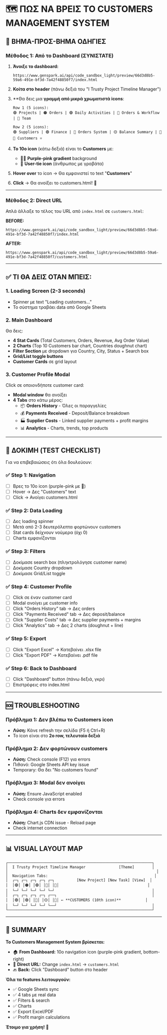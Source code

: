 # 🗺️ **ΠΩΣ ΝΑ ΒΡΕΙΣ ΤΟ CUSTOMERS MANAGEMENT SYSTEM**

## 📍 **ΒΗΜΑ-ΠΡΟΣ-ΒΗΜΑ ΟΔΗΓΙΕΣ**

### **Μέθοδος 1: Από το Dashboard (ΣΥΝΙΣΤΑΤΕ)**

1. **Άνοιξε το dashboard:**
   ```
   https://www.genspark.ai/api/code_sandbox_light/preview/66d3d8b5-59a6-491e-bf3d-7a42f48850f7/index.html
   ```

2. **Κοίτα στο header** (πάνω δεξιά του "I Trusty Project Timeline Manager")

3. **Θα δεις μια **γραμμή από μικρά χρωματιστά icons**:
   ```
   Row 1 (5 icons):
   🟣 Projects | 🟠 Orders | 🟣 Daily Activities | 🔴 Orders & Workflow | 🔵 Team
   
   Row 2 (5 icons):
   🟢 Suppliers | 🟢 Finance | 🔴 Orders System | 🟡 Balance Summary | 💜💗 Customers ⭐
   ```

4. **Το 10ο icon** (κάτω δεξιά) είναι το **Customers** με:
   - 💜💗 **Purple-pink gradient** background
   - 👔 **User-tie icon** (άνθρωπος με γραβάτα)

5. **Hover over** το icon → Θα εμφανιστεί το text "**Customers**"

6. **Click** → Θα ανοίξει το customers.html! 🎉

---

### **Μέθοδος 2: Direct URL**

Απλά άλλαξε το τέλος του URL από `index.html` σε `customers.html`:

**BEFORE:**
```
https://www.genspark.ai/api/code_sandbox_light/preview/66d3d8b5-59a6-491e-bf3d-7a42f48850f7/index.html
```

**AFTER:**
```
https://www.genspark.ai/api/code_sandbox_light/preview/66d3d8b5-59a6-491e-bf3d-7a42f48850f7/customers.html
```

---

## ✅ **ΤΙ ΘΑ ΔΕΙΣ ΟΤΑΝ ΜΠΕΙΣ:**

### **1. Loading Screen (2-3 seconds)**
- Spinner με text "Loading customers..."
- Το σύστημα τραβάει data από Google Sheets

### **2. Main Dashboard**
Θα δεις:
- **4 Stat Cards** (Total Customers, Orders, Revenue, Avg Order Value)
- **2 Charts** (Top 10 Customers bar chart, Countries doughnut chart)
- **Filter Section** με dropdown για Country, City, Status + Search box
- **Grid/List toggle buttons**
- **Customer Cards** σε grid layout

### **3. Customer Profile Modal**
Click σε οποιονδήποτε customer card:
- **Modal window** θα ανοίξει
- **4 Tabs** στο κάτω μέρος:
  - 📦 **Orders History** - Όλες οι παραγγελίες
  - 💰 **Payments Received** - Deposit/Balance breakdown
  - 🏭 **Supplier Costs** - Linked supplier payments + profit margins
  - 📊 **Analytics** - Charts, trends, top products

---

## 🧪 **ΔΟΚΙΜΗ (TEST CHECKLIST)**

Για να επιβεβαιώσεις ότι όλα δουλεύουν:

### **✅ Step 1: Navigation**
- [ ] Βρες το 10ο icon (purple-pink με 👔)
- [ ] Hover → Δες "Customers" text
- [ ] Click → Ανοίγει customers.html

### **✅ Step 2: Data Loading**
- [ ] Δες loading spinner
- [ ] Μετά από 2-3 δευτερόλεπτα φορτώνουν customers
- [ ] Stat cards δείχνουν νούμερα (όχι 0)
- [ ] Charts εμφανίζονται

### **✅ Step 3: Filters**
- [ ] Δοκίμασε search box (πληκτρολόγησε customer name)
- [ ] Δοκίμασε Country dropdown
- [ ] Δοκίμασε Grid/List toggle

### **✅ Step 4: Customer Profile**
- [ ] Click σε έναν customer card
- [ ] Modal ανοίγει με customer info
- [ ] Click "Orders History" tab → Δες orders
- [ ] Click "Payments Received" tab → Δες deposit/balance
- [ ] Click "Supplier Costs" tab → Δες supplier payments + margins
- [ ] Click "Analytics" tab → Δες 2 charts (doughnut + line)

### **✅ Step 5: Export**
- [ ] Click "Export Excel" → Κατεβαίνει .xlsx file
- [ ] Click "Export PDF" → Κατεβαίνει .pdf file

### **✅ Step 6: Back to Dashboard**
- [ ] Click "Dashboard" button (πάνω δεξιά, γκρι)
- [ ] Επιστρέφεις στο index.html

---

## 🆘 **TROUBLESHOOTING**

### **Πρόβλημα 1: Δεν βλέπω το Customers icon**
- **Λύση:** Κάνε refresh την σελίδα (F5 ή Ctrl+R)
- Το icon είναι στο **2ο row, τελευταίο δεξιά**

### **Πρόβλημα 2: Δεν φορτώνουν customers**
- **Λύση:** Check console (F12) για errors
- Πιθανό: Google Sheets API key issue
- Temporary: Θα δει "No customers found"

### **Πρόβλημα 3: Modal δεν ανοίγει**
- **Λύση:** Ensure JavaScript enabled
- Check console για errors

### **Πρόβλημα 4: Charts δεν εμφανίζονται**
- **Λύση:** Chart.js CDN issue - Reload page
- Check internet connection

---

## 📊 **VISUAL LAYOUT MAP**

```
┌─────────────────────────────────────────────────────────────────┐
│  I Trusty Project Timeline Manager               [Theme]        │
│                                                                   │
│  Navigation Tabs:                                                │
│  ┌─┐ ┌─┐ ┌─┐ ┌─┐ ┌─┐          [New Project] [New Task] [View]  │
│  │🟣│ │🟠│ │🟣│ │🔴│ │🔵│                                        │
│  └─┘ └─┘ └─┘ └─┘ └─┘                                            │
│  ┌─┐ ┌─┐ ┌─┐ ┌─┐ ┌──┐                                           │
│  │🟢│ │🟢│ │🔴│ │🟡│ │💜│ ← **CUSTOMERS (10th icon)**           │
│  └─┘ └─┘ └─┘ └─┘ └──┘                                           │
└─────────────────────────────────────────────────────────────────┘
```

---

## 🎯 **SUMMARY**

**Το Customers Management System βρίσκεται:**
- 🏠 **From Dashboard:** 10ο navigation icon (purple-pink gradient, bottom-right)
- 🔗 **Direct URL:** Change `index.html` → `customers.html`
- 🔙 **Back:** Click "Dashboard" button στο header

**Όλα τα features λειτουργούν:**
- ✅ Google Sheets sync
- ✅ 4 tabs με real data
- ✅ Filters & search
- ✅ Charts
- ✅ Export Excel/PDF
- ✅ Profit margin calculations

**Έτοιμο για χρήση!** 🚀
